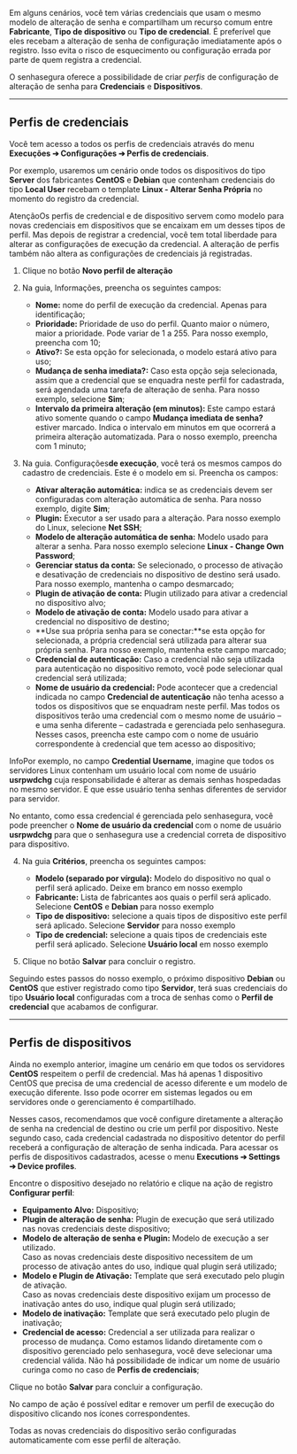 Em alguns cenários, você tem várias credenciais que usam o mesmo modelo de alteração de senha e compartilham um recurso comum entre **Fabricante**, **Tipo de dispositivo** ou **Tipo de credencial**. É preferível que eles recebam a alteração de senha de configuração imediatamente após o registro. Isso evita o risco de esquecimento ou configuração errada por parte de quem registra a credencial.

O senhasegura oferece a possibilidade de criar *perfis* de configuração de alteração de senha para **Credenciais** e **Dispositivos**.



---

## Perfis de credenciais

Você tem acesso a todos os perfis de credenciais através do menu **Execuções ➔ Configurações ➔ Perfis de credenciais**.

Por exemplo, usaremos um cenário onde todos os dispositivos do tipo **Server** dos fabricantes **CentOS** e **Debian** que contenham credenciais do tipo **Local User** recebam o template **Linux \- Alterar Senha Própria** no momento do registro da credencial.

AtençãoOs perfis de credencial e de dispositivo servem como modelo para novas credenciais em dispositivos que se encaixam em um desses tipos de perfil. Mas depois de registrar a credencial, você tem total liberdade para alterar as configurações de execução da credencial. A alteração de perfis também não altera as configurações de credenciais já registradas.

1. Clique no botão **Novo perfil de alteração**
2. Na guia, Informações, preencha os seguintes campos:


	* **Nome:** nome do perfil de execução da credencial. Apenas para identificação;
	* **Prioridade:** Prioridade de uso do perfil. Quanto maior o número, maior a prioridade. Pode variar de 1 a 255\. Para nosso exemplo, preencha com 10;
	* **Ativo?:** Se esta opção for selecionada, o modelo estará ativo para uso;
	* **Mudança de senha imediata?:** Caso esta opção seja selecionada, assim que a credencial que se enquadra neste perfil for cadastrada, será agendada uma tarefa de alteração de senha. Para nosso exemplo, selecione **Sim**;
	* **Intervalo da primeira alteração (em minutos):** Este campo estará ativo somente quando o campo **Mudança imediata de senha?** estiver marcado. Indica o intervalo em minutos em que ocorrerá a primeira alteração automatizada. Para o nosso exemplo, preencha com 1 minuto;
3. Na guia. Configurações**de execução**, você terá os mesmos campos do cadastro de credenciais. Este é o modelo em si. Preencha os campos:


	* **Ativar alteração automática:** indica se as credenciais devem ser configuradas com alteração automática de senha. Para nosso exemplo, digite **Sim**;
	* **Plugin:** Executor a ser usado para a alteração. Para nosso exemplo do Linux, selecione **Net SSH**;
	* **Modelo de alteração automática de senha:** Modelo usado para alterar a senha. Para nosso exemplo selecione **Linux \- Change Own Password**;
	* **Gerenciar status da conta:** Se selecionado, o processo de ativação e desativação de credenciais no dispositivo de destino será usado. Para nosso exemplo, mantenha o campo desmarcado;
	* **Plugin de ativação de conta:** Plugin utilizado para ativar a credencial no dispositivo alvo;
	* **Modelo de ativação de conta:** Modelo usado para ativar a credencial no dispositivo de destino;
	* **Use sua própria senha para se conectar:**se esta opção for selecionada, a própria credencial será utilizada para alterar sua própria senha. Para nosso exemplo, mantenha este campo marcado;
	* **Credencial de autenticação:** Caso a credencial não seja utilizada para autenticação no dispositivo remoto, você pode selecionar qual credencial será utilizada;
	* **Nome de usuário da credencial:** Pode acontecer que a credencial indicada no campo **Credencial de autenticação** não tenha acesso a todos os dispositivos que se enquadram neste perfil. Mas todos os dispositivos terão uma credencial com o mesmo nome de usuário – e uma senha diferente – cadastrada e gerenciada pelo senhasegura. Nesses casos, preencha este campo com o nome de usuário correspondente à credencial que tem acesso ao dispositivo;

InfoPor exemplo, no campo **Credential Username**, imagine que todos os servidores Linux contenham um usuário local com nome de usuário **usrpwdchg** cuja responsabilidade é alterar as demais senhas hospedadas no mesmo servidor. E que esse usuário tenha senhas diferentes de servidor para servidor.

No entanto, como essa credencial é gerenciada pelo senhasegura, você pode preencher o **Nome de usuário da credencial** com o nome de usuário **usrpwdchg** para que o senhasegura use a credencial correta de dispositivo para dispositivo.

4. Na guia **Critérios**, preencha os seguintes campos:


	* **Modelo (separado por vírgula):** Modelo do dispositivo no qual o perfil será aplicado. Deixe em branco em nosso exemplo
	* **Fabricante:** Lista de fabricantes aos quais o perfil será aplicado. Selecione **CentOS** e **Debian** para nosso exemplo
	* **Tipo de dispositivo:** selecione a quais tipos de dispositivo este perfil será aplicado. Selecione **Servidor** para nosso exemplo
	* **Tipo de credencial:** selecione a quais tipos de credenciais este perfil será aplicado. Selecione **Usuário local** em nosso exemplo
5. Clique no botão **Salvar** para concluir o registro.

Seguindo estes passos do nosso exemplo, o próximo dispositivo **Debian** ou **CentOS** que estiver registrado como tipo **Servidor**, terá suas credenciais do tipo **Usuário local** configuradas com a troca de senhas como o **Perfil de credencial** que acabamos de configurar.



---

## Perfis de dispositivos

Ainda no exemplo anterior, imagine um cenário em que todos os servidores **CentOS** respeitem o perfil de credencial. Mas há apenas 1 dispositivo CentOS que precisa de uma credencial de acesso diferente e um modelo de execução diferente. Isso pode ocorrer em sistemas legados ou em servidores onde o gerenciamento é compartilhado.

Nesses casos, recomendamos que você configure diretamente a alteração de senha na credencial de destino ou crie um perfil por dispositivo. Neste segundo caso, cada credencial cadastrada no dispositivo detentor do perfil receberá a configuração de alteração de senha indicada. Para acessar os perfis de dispositivos cadastrados, acesse o menu **Executions ➔ Settings ➔ Device profiles**.

Encontre o dispositivo desejado no relatório e clique na ação de registro **Configurar perfil**:

* **Equipamento Alvo:** Dispositivo;
* **Plugin de alteração de senha:** Plugin de execução que será utilizado nas novas credenciais deste dispositivo;
* **Modelo de alteração de senha e Plugin:** Modelo de execução a ser utilizado.  
Caso as novas credenciais deste dispositivo necessitem de um processo de ativação antes do uso, indique qual plugin será utilizado;
* **Modelo e Plugin de Ativação:** Template que será executado pelo plugin de ativação.  
Caso as novas credenciais deste dispositivo exijam um processo de inativação antes do uso, indique qual plugin será utilizado;
* **Modelo de inativação:** Template que será executado pelo plugin de inativação;
* **Credencial de acesso:** Credencial a ser utilizada para realizar o processo de mudança. Como estamos lidando diretamente com o dispositivo gerenciado pelo senhasegura, você deve selecionar uma credencial válida. Não há possibilidade de indicar um nome de usuário curinga como no caso de **Perfis de credenciais**;

Clique no botão **Salvar** para concluir a configuração.

No campo de ação é possível editar e remover um perfil de execução do dispositivo clicando nos ícones correspondentes.

Todas as novas credenciais do dispositivo serão configuradas automaticamente com esse perfil de alteração.

